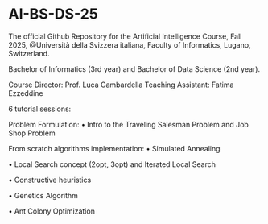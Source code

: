 # AI-BS-DS-25

The official Github Repository for the Artificial Intelligence Course, Fall 2025, @Università della Svizzera italiana, Faculty of Informatics, Lugano, Switzerland.

Bachelor of Informatics (3rd year) and Bachelor of Data Science (2nd year).

Course Director: Prof. Luca Gambardella
Teaching Assistant: Fatima Ezzeddine

6 tutorial sessions:

Problem Formulation:
• Intro to the Traveling Salesman Problem and Job Shop Problem

From scratch algorithms implementation:
• Simulated Annealing

• Local Search concept (2opt, 3opt) and Iterated Local Search

• Constructive heuristics

• Genetics Algorithm

• Ant Colony Optimization
